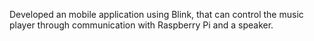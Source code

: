 Developed an mobile application using Blink, that can control the music player through
communication with Raspberry Pi and a speaker.

